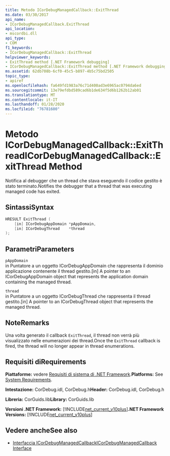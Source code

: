 ```yaml
---
title: Metodo ICorDebugManagedCallback::ExitThread
ms.date: 03/30/2017
api_name:
- ICorDebugManagedCallback.ExitThread
api_location:
- mscordbi.dll
api_type:
- COM
f1_keywords:
- ICorDebugManagedCallback::ExitThread
helpviewer_keywords:
- ExitThread method [.NET Framework debugging]
- ICorDebugManagedCallback::ExitThread method [.NET Framework debugging]
ms.assetid: 62db708b-6cf0-45c5-b897-4b5c75bd2505
topic_type:
- apiref
ms.openlocfilehash: fa649fd1983a76c71d400ad3e6965ac0794da6ed
ms.sourcegitcommit: 13e79efdbd589cad6b1de634f5d6b1262b12ab01
ms.translationtype: MT
ms.contentlocale: it-IT
ms.lasthandoff: 01/28/2020
ms.locfileid: "76781600"
---
```

# <a name="icordebugmanagedcallbackexitthread-method"></a><span data-ttu-id="fd02e-102">Metodo ICorDebugManagedCallback::ExitThread</span><span class="sxs-lookup"><span data-stu-id="fd02e-102">ICorDebugManagedCallback::ExitThread Method</span></span>
<span data-ttu-id="fd02e-103">Notifica al debugger che un thread che stava eseguendo il codice gestito è stato terminato.</span><span class="sxs-lookup"><span data-stu-id="fd02e-103">Notifies the debugger that a thread that was executing managed code has exited.</span></span>  
  
## <a name="syntax"></a><span data-ttu-id="fd02e-104">Sintassi</span><span class="sxs-lookup"><span data-stu-id="fd02e-104">Syntax</span></span>  
  
```cpp  
HRESULT ExitThread (  
    [in] ICorDebugAppDomain *pAppDomain,  
    [in] ICorDebugThread    *thread  
);  
```  
  
## <a name="parameters"></a><span data-ttu-id="fd02e-105">Parametri</span><span class="sxs-lookup"><span data-stu-id="fd02e-105">Parameters</span></span>  
 `pAppDomain`  
 <span data-ttu-id="fd02e-106">in Puntatore a un oggetto ICorDebugAppDomain che rappresenta il dominio applicazione contenente il thread gestito.</span><span class="sxs-lookup"><span data-stu-id="fd02e-106">[in] A pointer to an ICorDebugAppDomain object that represents the application domain containing the managed thread.</span></span>  
  
 `thread`  
 <span data-ttu-id="fd02e-107">in Puntatore a un oggetto ICorDebugThread che rappresenta il thread gestito.</span><span class="sxs-lookup"><span data-stu-id="fd02e-107">[in] A pointer to an ICorDebugThread object that represents the managed thread.</span></span>  
  
## <a name="remarks"></a><span data-ttu-id="fd02e-108">Note</span><span class="sxs-lookup"><span data-stu-id="fd02e-108">Remarks</span></span>  
 <span data-ttu-id="fd02e-109">Una volta generato il callback `ExitThread`, il thread non verrà più visualizzato nelle enumerazioni dei thread.</span><span class="sxs-lookup"><span data-stu-id="fd02e-109">Once the `ExitThread` callback is fired, the thread will no longer appear in thread enumerations.</span></span>  
  
## <a name="requirements"></a><span data-ttu-id="fd02e-110">Requisiti di</span><span class="sxs-lookup"><span data-stu-id="fd02e-110">Requirements</span></span>  
 <span data-ttu-id="fd02e-111">**Piattaforme:** vedere [Requisiti di sistema di .NET Framework](../../../../docs/framework/get-started/system-requirements.md).</span><span class="sxs-lookup"><span data-stu-id="fd02e-111">**Platforms:** See [System Requirements](../../../../docs/framework/get-started/system-requirements.md).</span></span>  
  
 <span data-ttu-id="fd02e-112">**Intestazione:** CorDebug.idl, CorDebug.h</span><span class="sxs-lookup"><span data-stu-id="fd02e-112">**Header:** CorDebug.idl, CorDebug.h</span></span>  
  
 <span data-ttu-id="fd02e-113">**Libreria:** CorGuids.lib</span><span class="sxs-lookup"><span data-stu-id="fd02e-113">**Library:** CorGuids.lib</span></span>  
  
 <span data-ttu-id="fd02e-114">**Versioni .NET Framework:** [!INCLUDE[net_current_v10plus](../../../../includes/net-current-v10plus-md.md)]</span><span class="sxs-lookup"><span data-stu-id="fd02e-114">**.NET Framework Versions:** [!INCLUDE[net_current_v10plus](../../../../includes/net-current-v10plus-md.md)]</span></span>  
  
## <a name="see-also"></a><span data-ttu-id="fd02e-115">Vedere anche</span><span class="sxs-lookup"><span data-stu-id="fd02e-115">See also</span></span>

- [<span data-ttu-id="fd02e-116">Interfaccia ICorDebugManagedCallback</span><span class="sxs-lookup"><span data-stu-id="fd02e-116">ICorDebugManagedCallback Interface</span></span>](icordebugmanagedcallback-interface.md)
